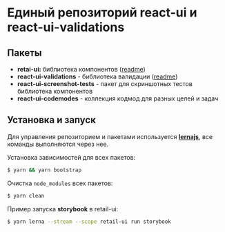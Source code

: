 # Единый репозиторий react-ui и react-ui-validations

## Пакеты

- **retai-ui:** библиотека компонентов ([readme](packages/retail-ui/README.md))
- **react-ui-validations** - библиотека валидации ([readme](packages/react-ui-validations/README.md))
- **react-ui-screenshot-tests** - пакет для скриншотных тестов библиотека компонентов
- **react-ui-codemodes** - коллекция кодмод для разных целей и задач

## Установка и запуск

Для управления репозиторием и пакетами используется **[lernajs](https://lernajs.io/)**, все команды выполняются через нее.

Установка зависимостей для всех пакетов:
```sh
$ yarn && yarn bootstrap
```

Очистка `node_modules` всех пакетов:
```sh
$ yarn clean
```

Пример запуска **storybook** в retail-ui:
```sh
$ yarn lerna --stream --scope retail-ui run storybook
```
